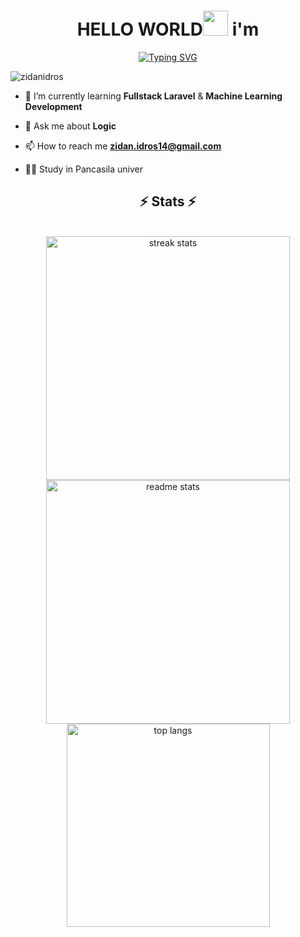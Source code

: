 <h1 align="center"><b>HELLO WORLD</b><img src="https://raw.githubusercontent.com/nixin72/nixin72/master/wave.gif" width="40px" height="40px">    i'm</h1>

<div align="center">
<a href="https://git.io/typing-svg"><img src="https://readme-typing-svg.demolab.com?font=ARIAL&size=35&pause=1000&color=3BB9F7&random=false&width=400&height=100&lines=HUSEIN+ZIDAN+ALAYDRUS" alt="Typing SVG" /></a>
</div>


<p align="left"> <img src="https://komarev.com/ghpvc/?username=zidanidros&label=Profile%20views&color=0e75b6&style=flat" alt="zidanidros" /> </p>

- 🌱 I’m currently learning **Fullstack Laravel** & **Machine Learning Development**

- 💬 Ask me about **Logic**

- 📫 How to reach me **zidan.idros14@gmail.com**

- 👨‍💻 Study in Pancasila univer


<h2 align="center">⚡ Stats ⚡</h2>
<br>
<div align=center>
  <img width=390 src="https://github-readme-streak-stats-salesp07.vercel.app/?user=ZIDANIDROS&count_private=true&theme=react&border_radius=10" alt="streak stats"/>
  <img width=390 src="https://github-readme-stats-salesp07.vercel.app/api?username=ZIDANIDROS&count_private=true&show_icons=true&theme=react&rank_icon=github&border_radius=10" alt="readme stats" />

  <img width=325 align="center" src="https://github-readme-stats-salesp07.vercel.app/api/top-langs/?username=ZIDANIDROS&hide=HTML&langs_count=8&layout=compact&theme=react&border_radius=10&size_weight=0.5&count_weight=0.5&exclude_repo=github-readme-stats" alt="top langs" />
</div>


